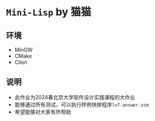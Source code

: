 # `Mini-Lisp` by 猫猫

## 环境

- MinGW
- CMake
- Clion

## 说明

- 此作业为2024春北京大学软件设计实践课程的大作业
- 能够通过所有测试，可以执行样例快排程序`lv7-answer.scm`
- 希望能够对大家有所帮助

